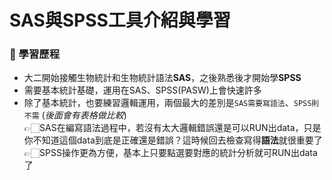 # SAS與SPSS工具介紹與學習

### 🔭 學習歷程
- 大二開始接觸生物統計和生物統計語法**SAS**，之後熟悉後才開始學**SPSS**
- 需要基本統計基礎，運用在SAS、SPSS(PASW)上會快速許多
- 除了基本統計，也要練習邏輯運用，兩個最大的差別是`SAS需要寫語法`、`SPSS則不需` (_後面會有表格做比較_) <br>
  👉🏻SAS在編寫語法過程中，若沒有太大邏輯錯誤還是可以RUN出data，只是你不知道這個data到底是正確還是錯誤？這時候回去檢查寫得**語法**就很重要了 <br>
  👉🏻SPSS操作更為方便，基本上只要點選要對應的統計分析就可RUN出data了
  
